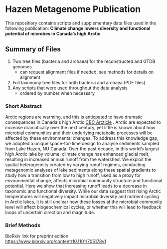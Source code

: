# Hazen Metagenome Publication
This repositiory contains scripts and supplementary data files used in the following publication: **Climate change lowers diversity and functional potential of microbes in Canada’s high Arctic**.   

## Summary of Files 
1) Two tree files (bacteria and archaea) for the reconstructed and GTDB genomes
     - can request alignment files if needed, see methods for details on alignment
2) Full taxonomy tree files for both bacteria and archaea  (PDF files) 
3) Any scripts that were used throughout the data analysis
     - ordered by number when necessary
     
### Short Abstract
Arctic regions are warming, and this is anticpated to have dramatic consequences in Canada's high Arctic [CBC Arcticle](https://www.cbc.ca/news/canada/north/arctic-warming-locked-in-1.5056548) .  Arctic are expected to increase dramatically over the next century, yet little is known about how microbial communities and their underlying metabolic processes will be affected by these environmental changes. To address this knowledge gap, we adopted a unique space-for-time design to analyse sediments sampled from Lake Hazen, NU Canada. Over the past decade, in this world’s largest high Arctic lake by volume, climate change has enhanced glacial melt, resulting in increased annual runoff from the watershed. We exploit the spatial heterogeneity created by varying runoff regimes, conducting metagenomic analyses of lake sediments along these spatial gradients to study how a transition from low to high runoff, used as a proxy for environmental change, affects microbial community structure and functional potential. Here we show that increasing runoff leads to a decrease in taxonomic and functional diversity. While our data suggest that rising Arctic temperatures will negatively impact microbial diversity and nutrient cycling in Arctic lakes, it is still unclear how these losses at the microbial community level will affect biogeochemical cycles, or whether this will lead to feedback loops of uncertain direction and magnitude.


### Brief Methods

BioRxiv link for preprint edition
https://www.biorxiv.org/content/10.1101/705178v1
